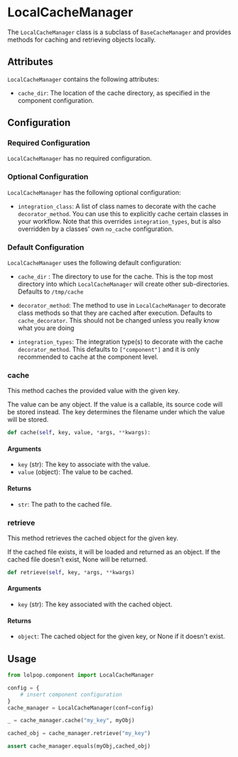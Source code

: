 # LocalCacheManager

The `LocalCacheManager` class is a subclass of `BaseCacheManager` and provides methods for caching and retrieving objects locally.

## Attributes

`LocalCacheManager` contains the following attributes: 

- `cache_dir`: The location of the cache directory, as specified in the component configuration. 

## Configuration

### Required Configuration

`LocalCacheManager` has no required configuration.

### Optional Configuration 

`LocalCacheManager` has the following optional configuration: 

- `integration_class`: A list of class names to decorate with the cache `decorator_method`. You can use this to explicitly cache certain classes in your workflow. Note that this overrides `integration_types`, but is also overridden by a classes' own `no_cache` configuration. 

### Default Configuration 

`LocalCacheManager` uses the following default configuration: 

- `cache_dir` : The directory to use for the cache. This is the top most directory into which `LocalCacheManager` will create other sub-directories. Defaults to `/tmp/cache` 

- `decorator_method`: The method to use in `LocalCacheManager` to decorate class methods so that they are cached after execution. Defaults to `cache_decorator`. This should not be changed unless you really know what you are doing 

- `integration_types`: The integration type(s) to decorate with the cache `decorator_method`. This defaults to `["component"]` and it is only recommended to cache at the component level. 


### cache 
This method caches the provided value with the given key.

The value can be any object. If the value is a callable, its source code will be stored instead. The key determines the filename under which the value will be stored.

```python
def cache(self, key, value, *args, **kwargs): 
```

#### Arguments

- `key` (str): The key to associate with the value.
- `value` (object): The value to be cached.

#### Returns

- `str`: The path to the cached file.


### retrieve 
This method retrieves the cached object for the given key.

If the cached file exists, it will be loaded and returned as an object. If the cached file doesn't exist, None will be returned.

```python 
def retrieve(self, key, *args, **kwargs)
```

#### Arguments

- `key` (str): The key associated with the cached object.

#### Returns

- `object`: The cached object for the given key, or None if it doesn't exist.



## Usage

```python
from lolpop.component import LocalCacheManager

config = {
    # insert component configuration 
}
cache_manager = LocalCacheManager(conf=config)

_ = cache_manager.cache("my_key", myObj)

cached_obj = cache_manager.retrieve("my_key")

assert cache_manager.equals(myObj,cached_obj)
```